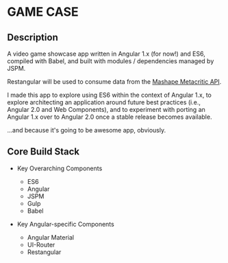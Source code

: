 GAME CASE
========================================================================

## Description
A video game showcase app written in Angular 1.x (for now!) and ES6, compiled with Babel, and built 
with modules / dependencies managed by JSPM.

Restangular will be used to consume data from the [Mashape Metacritic API](https://www.mashape.com/byroredux/metacritic-v2).

I made this app to explore using ES6 within the context of Angular 1.x, to explore architecting an application around future best practices (i.e., Angular 2.0 and Web Components), and to experiment with porting an Angular 1.x over to Angular 2.0 once a stable release becomes available.

...and because it's going to be awesome app, obviously. 


## Core Build Stack

  - Key Overarching Components
    - ES6
    - Angular
    - JSPM
    - Gulp
    - Babel
    
  - Key Angular-specific Components
    - Angular Material
    - UI-Router
    - Restangular


